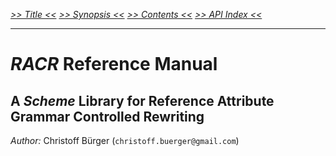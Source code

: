 _[>> Title <<](title.md) [>> Synopsis <<](synopsis.md) [>> Contents <<](contents.md) [>> API Index <<](api-index.md)_
___

# **_RACR_ Reference Manual**

## A _Scheme_ Library for Reference Attribute Grammar Controlled Rewriting

*Author:* Christoff Bürger (`christoff.buerger@gmail.com`)
